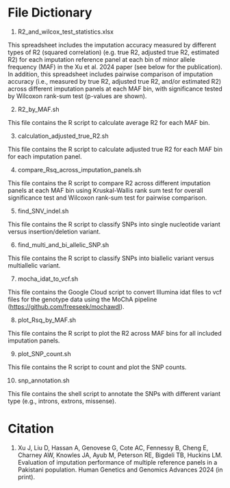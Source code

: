 # File Dictionary

1. R2_and_wilcox_test_statistics.xlsx
   
This spreadsheet includes the imputation accuracy measured by different types of R2 (squared correlation) (e.g. true R2, adjusted true R2, estimated R2) for each imputation reference panel at each bin of minor allele frequency (MAF) in the Xu et al. 2024 paper (see below for the publication). In addition, this spreadsheet includes pairwise comparison of imputation accuracy (i.e., measured by true R2, adjusted true R2, and/or estimated R2) across different imputation panels at each MAF bin, with significance tested by Wilcoxon rank-sum test (p-values are shown). 

2. R2_by_MAF.sh

This file contains the R script to calculate average R2 for each MAF bin.

3. calculation_adjusted_true_R2.sh

This file contains the R script to calculate adjusted true R2 for each MAF bin for each imputation panel.

4. compare_Rsq_across_imputation_panels.sh

This file contains the R script to compare R2 across different imputation panels at each MAF bin using Kruskal-Wallis rank sum test for overall significance test and Wilcoxon rank-sum test for pairwise comparison.

5. find_SNV_indel.sh

This file contains the R script to classify SNPs into single nucleotide variant versus insertion/deletion variant.

6. find_multi_and_bi_allelic_SNP.sh

This file contains the R script to classify SNPs into biallelic variant versus multiallelic variant.

7. mocha_idat_to_vcf.sh

This file contains the Google Cloud script to convert Illumina idat files to vcf files for the genotype data using the MoChA pipeline (https://github.com/freeseek/mochawdl).

8. plot_Rsq_by_MAF.sh

This file contains the R script to plot the R2 across MAF bins for all included imputation panels.

9. plot_SNP_count.sh

This file contains the R script to count and plot the SNP counts.

10. snp_annotation.sh

This file contains the shell script to annotate the SNPs with different variant type (e.g., introns, extrons, missense).


# Citation
1. Xu J, Liu D, Hassan A, Genovese G, Cote AC, Fennessy B, Cheng E, Charney AW, Knowles JA, Ayub M, Peterson RE, Bigdeli TB, Huckins LM. Evaluation of imputation performance of multiple reference panels in a Pakistani population. Human Genetics and Genomics Advances 2024 (in print).
   

